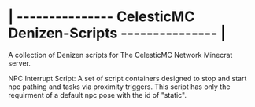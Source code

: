
# | --------------- CelesticMC Denizen-Scripts --------------- | #

A collection of Denizen scripts for The CelesticMC Network Minecrat server.

NPC Interrupt Script: A set of script containers designed to stop and start npc pathing and tasks via proximity triggers. This script has only the requirment of a default npc pose with the id of "static".
